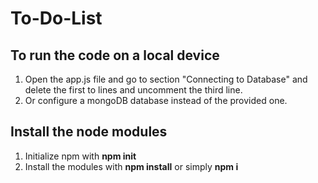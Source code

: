 # To-Do-List

## To run the code on a local device
1. Open the app.js file and go to section "Connecting to Database" and delete the first to lines and uncomment the third line.
2. Or configure a mongoDB database instead of the provided one.

## Install the node modules
1. Initialize npm with **npm init**
2. Install the modules with **npm install** or simply **npm i**
